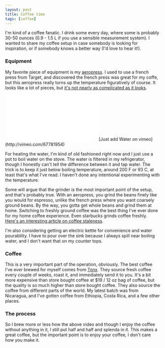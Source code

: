 ```yaml
---
layout: post
title: Coffee time
tags: [coffee]
---
```


I'm kind of a coffee fanatic. 
I drink some every day, where some is probably 30-50 ounces (0.9 - 1.5 L if you use a sensible measurement system).
I wanted to share my coffee setup in case somebody is looking for inspiration, or if somebody knows a better way (I'd love to hear it!).

### Equipment

My favorite piece of equipment is my [aeropress](http://www.amazon.com/Aerobie-AeroPress-Coffee-Espresso-Maker/dp/B0047BIWSK). I used to use a french press from Target, and discovered the french press was great for my coffe, but this aeropress really turns up the temperature figuratively of course. It looks like a lot of pieces, but [it's not nearly as complicated as it looks](http://vimeo.com/67781954).

<iframe src="//player.vimeo.com/video/67781954?color=44b4ad" width="300" frameborder="0" webkitallowfullscreen mozallowfullscreen allowfullscreen></iframe>
[Just add Water on vimeo](http://vimeo.com/67781954)

For heating the water, I'm kind of old fashioned right now and I just use a pot to boil water on the stove. The water is filtered in my refrigerator, though I honestly can't tell the difference between it and tap water. The trick is to keep it just below boiling temperature, around 200 F or 93 C, at least that's what I've read. I haven't done any intentional experimenting with the temperature.

Some will argue that the grinder is the most important point of the setup, and that's probably true. With an aeropress, you grind the beans finely like you would for espresso, unlike the french press where you want coarsely ground beans. By the way, you gotta get whole beans and grind them at home. Switching to freshly ground coffee was the best thing I've ever done for my home coffee experience. Even starbucks grinds coffee freshly. [Here's an interesting article on coffee staleness](http://www.coffeeanalysts.com/2011/03/coffee-packaging-and-shelf-life/).

I'm also considering getting an electric kettle for convenience and water pourability. I have to pour over the sink because I always spill near boiling water, and I don't want that on my counter tops.

### Coffee

This is a very important part of the operation, obviously. The best coffee I've ever brewed for myself comes from [Tonx](http://tonx.org). They source fresh coffee every couple of weeks, roast it, and immediately send it to you. It's a bit more expensive than store bought coffee at $19 / 12 oz bag of coffee, but the quality is so much higher than store bought coffee. They also source the coffee from different parts of the world. My latest batch was from Nicaragua, and I've gotten coffee from Ethiopia, Costa Rica, and a few other places.

### The process

So I brew more or less how the above video and though I enjoy the coffee without anything in it, I still put half and half and splenda in it. This makes a great coffee, but the important point is to enjoy your coffee, I don't care how you make it.